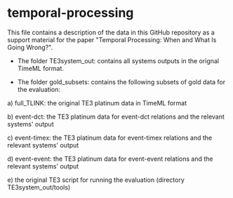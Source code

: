 # temporal-processing

This file contains a description of the data in this GitHub repository as a support material for the paper "Temporal Processing: When and What Is Going Wrong?".

- The folder TE3system_out: contains all systems outputs in the orignal TimeML format. 

- The folder gold_subsets: contains the following subsets of gold data for the evaluation: 

a) full_TLINK: the original TE3 platinum data in TimeML format

b) event-dct: the TE3 platinum data for event-dct relations and the relevant systems' output

c) event-timex: the TE3 platinum data for event-timex relations and the relevant systems' output

d) event-event: the TE3 platinum data for event-event relations and the relevant systems' output

e) the original TE3 script for running the evaluation (directory TE3system_out/tools)



